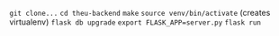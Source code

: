 `git clone...`
`cd theu-backend`
`make`
`source venv/bin/activate` (creates virtualenv)
`flask db upgrade`
`export FLASK_APP=server.py`
`flask run`

